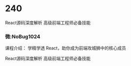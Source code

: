 # 240
React源码深度解析 高级前端工程师必备技能
### 微:NoBug1024 


课程介绍：
学精学透 React，助你成为前端攻城狮中的核心成员

React源码深度解析 高级前端工程师必备技能
